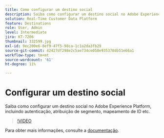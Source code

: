 ```yaml
---
title: Como configurar um destino social
description: Saiba como configurar um destino social no Adobe Experience Platform, incluindo autenticação, atribuição de segmento, mapeamento de ID etc.
solution: Real-Time Customer Data Platform
feature: Destinations
role: User, Admin
level: Intermediate
jira: KT-7206
thumbnail: 332599.jpg
exl-id: 9ec200e6-8ef9-47f5-98ca-1c1a2da3fb29
source-git-commit: 42427df298e2c5ae734ce050e935378db51e66a1
workflow-type: tm+mt
source-wordcount: '61'
ht-degree: 11%

---
```


# Configurar um destino social

Saiba como configurar um destino social no Adobe Experience Platform, incluindo autenticação, atribuição de segmento, mapeamento de ID etc.

>[!VIDEO](https://video.tv.adobe.com/v/332599/?quality=12&learn=on)

Para obter mais informações, consulte a [documentação](https://experienceleague.adobe.com/docs/experience-platform/destinations/catalog/social/overview.html).
